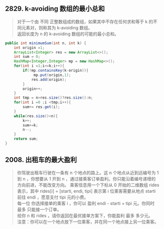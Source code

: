 ## 2829. k-avoiding 数组的最小总和
> 对于一个由 不同 正整数组成的数组，如果其中不存在任何求和等于 k 的不同元素对，则称其为 k-avoiding 数组。  
返回长度为 n 的 k-avoiding 数组的可能的最小总和。
```java
public int minimumSum(int n, int k) {
    int origin =1;
    ArrayList<Integer> res = new ArrayList<>();
    int sum = 0;
    HashMap<Integer,Integer> mp = new HashMap<>();
    for(int i =1;i<=k;i++){
        if(!mp.containsKey(k-origin)){
             mp.put(origin,1);
            res.add(origin);
        }
        origin++;
    }
    int tmp = n>res.size()?res.size():n;
    for(int i =0 ;i <tmp;i++){
        sum+= res.get(i);
    }
    while(res.size()<n){
        k++;
        sum+=k;
        n--;
    }
    return sum;
}
```
## 2008. 出租车的最大盈利
> 你驾驶出租车行驶在一条有 n 个地点的路上。这 n 个地点从近到远编号为 1 到 n ，你想要从 1 开到 n ，通过接乘客订单盈利。你只能沿着编号递增的方向前进，不能改变方向。 
乘客信息用一个下标从 0 开始的二维数组 rides 表示，其中 rides[i] = [starti, endi, tipi] 表示第 i 位乘客需要从地点 starti 前往 endi ，愿意支付 tipi 元的小费。  
每一位 你选择接单的乘客 i ，你可以 盈利 endi - starti + tipi 元。你同时 最多 只能接一个订单。  
给你 n 和 rides ，请你返回在最优接单方案下，你能盈利 最多 多少元。  
注意：你可以在一个地点放下一位乘客，并在同一个地点接上另一位乘客。

```java

```